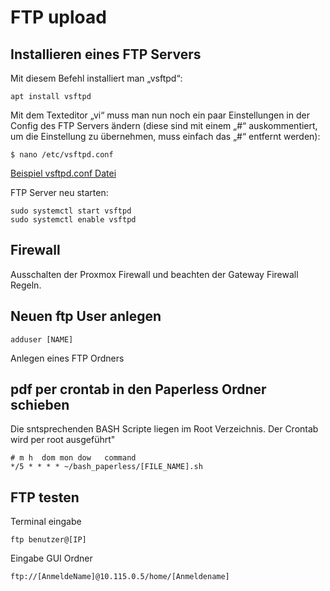 # FTP upload

## Installieren eines FTP Servers

Mit diesem Befehl installiert man „vsftpd“:

    apt install vsftpd

Mit dem Texteditor „vi“ muss man nun noch ein paar Einstellungen in der Config des FTP Servers ändern (diese sind mit einem „#“ auskommentiert, um die Einstellung zu übernehmen, muss einfach das „#“ entfernt werden):

    $ nano /etc/vsftpd.conf

[Beispiel vsftpd.conf Datei](https://github.com/guggenbergerME/linux_codes/blob/main/Einrichten%20%26%20Programme/Dokumentverwaltung/Paperless/ftp/vsftpd.conf)

FTP Server neu starten:

```
sudo systemctl start vsftpd
sudo systemctl enable vsftpd
```

## Firewall
Ausschalten der Proxmox Firewall und beachten der Gateway Firewall Regeln.

## Neuen ftp User anlegen

    adduser [NAME]

Anlegen eines FTP Ordners

## pdf per crontab in den Paperless Ordner schieben

Die sntsprechenden BASH Scripte liegen im Root Verzeichnis. Der Crontab wird per root ausgeführt"
```
# m h  dom mon dow   command
*/5 * * * * ~/bash_paperless/[FILE_NAME].sh
```

## FTP testen

Terminal eingabe

    ftp benutzer@[IP]

Eingabe GUI Ordner

    ftp://[AnmeldeName]@10.115.0.5/home/[Anmeldename]
